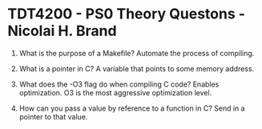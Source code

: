 # TDT4200 - PS0 Theory Questons - Nicolai H. Brand

1. What is the purpose of a Makefile?
Automate the process of compiling.

2. What is a pointer in C?
A variable that points to some memory address.

3. What does the -O3 flag do when compiling C code?
Enables optimization. O3 is the most aggressive optimization level.

4. How can you pass a value by reference to a function in C?
Send in a pointer to that value.
